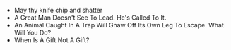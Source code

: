 * May thy knife chip and shatter
* A Great Man Doesn't See To Lead. He's Called To It.
* An Animal Caught In A Trap Will Gnaw Off Its Own Leg To Escape. What Will You Do?
* When Is A Gift Not A Gift?
